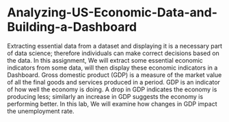 # Analyzing-US-Economic-Data-and-Building-a-Dashboard
Extracting essential data from a dataset and displaying it is a necessary part of data science; therefore individuals can make correct decisions based on the data. In this assignment, We will extract some essential economic indicators from some data, will then display these economic indicators in a Dashboard.
Gross domestic product (GDP) is a measure of the market value of all the final goods and services produced in a period. GDP is an indicator of how well the economy is doing. A drop in GDP indicates the economy is producing less; similarly an increase in GDP suggests the economy is performing better. In this lab, We will examine how changes in GDP impact the unemployment rate.

